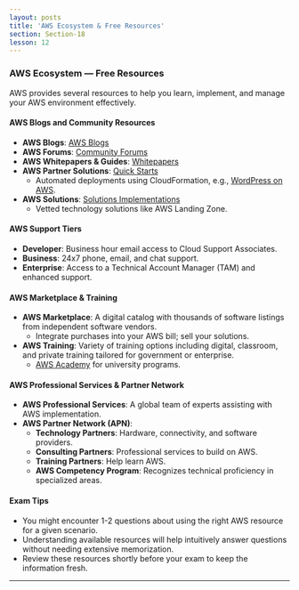 ```yaml
---
layout: posts
title: 'AWS Ecosystem & Free Resources'
section: Section-18
lesson: 12
---
```


### AWS Ecosystem — Free Resources

AWS provides several resources to help you learn, implement, and manage your AWS environment effectively.

<!-- pagebreak -->

#### AWS Blogs and Community Resources

- **AWS Blogs**: [AWS Blogs](https://aws.amazon.com/blogs/aws/)
- **AWS Forums**: [Community Forums](https://forums.aws.amazon.com/index.jspa)
- **AWS Whitepapers & Guides**: [Whitepapers](https://aws.amazon.com/whitepapers)
- **AWS Partner Solutions**: [Quick Starts](https://aws.amazon.com/quickstart/)
  - Automated deployments using CloudFormation, e.g., [WordPress on AWS](https://fwd.aws/P3m2d?did=qs_card&trk=qs_card).
- **AWS Solutions**: [Solutions Implementations](https://aws.amazon.com/solutions/implementations/aws-landing-zone/)
  - Vetted technology solutions like AWS Landing Zone.

<!-- pagebreak -->

#### AWS Support Tiers

- **Developer**: Business hour email access to Cloud Support Associates.
- **Business**: 24x7 phone, email, and chat support.
- **Enterprise**: Access to a Technical Account Manager (TAM) and enhanced support.

<!-- pagebreak -->

#### AWS Marketplace & Training

- **AWS Marketplace**: A digital catalog with thousands of software listings from independent software vendors.
  - Integrate purchases into your AWS bill; sell your solutions.
- **AWS Training**: Variety of training options including digital, classroom, and private training tailored for government or enterprise.
  - [AWS Academy](https://aws.amazon.com/training/awsacademy/) for university programs.

<!-- pagebreak -->

#### AWS Professional Services & Partner Network

- **AWS Professional Services**: A global team of experts assisting with AWS implementation.
- **AWS Partner Network (APN)**:
  - **Technology Partners**: Hardware, connectivity, and software providers.
  - **Consulting Partners**: Professional services to build on AWS.
  - **Training Partners**: Help learn AWS.
  - **AWS Competency Program**: Recognizes technical proficiency in specialized areas.

<!-- pagebreak -->

#### Exam Tips

- You might encounter 1-2 questions about using the right AWS resource for a given scenario.
- Understanding available resources will help intuitively answer questions without needing extensive memorization.
- Review these resources shortly before your exam to keep the information fresh.

---
